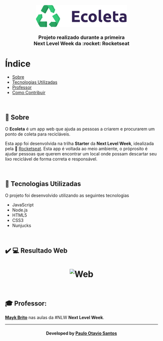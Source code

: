 <h3 align="center">
    <img alt="Logo" title="#logo" width="300px" src="https://github.com/potavios/ecoleta/blob/master/public/assets/logo.svg">
    <br><br>
    <b>Projeto realizado durante a primeira <br><strong>Next Level Week</strong> da :rocket: Rocketseat</b>  
    <br>
</h3>

# Índice

- [Sobre](#sobre)
- [Tecnologias Utilizadas](#tecnologias-utilizadas)
- [Professor](#teacher)
- [Como Contribuir](#como-contribuir)

<br>

<a id="sobre"></a>

## :bookmark: Sobre

O <strong>Ecoleta</strong> é um app web que ajuda as pessoas a criarem e procurarem um ponto de coleta para recicláveis.

Esta app foi desenvolvida na trilha <strong>Starter</strong> da <strong>Next Level Week</strong>, idealizada pela :rocket: [Rocketseat](https://rocketseat.com.br/). 
Esta app é voltada ao meio ambiente, o próprosito é ajudar pessoas que querem encontrar um local onde possam descartar seu lixo reciclável de forma correta e responsável.

<br>
<a id="tecnologias-utilizadas"></a>

## :rocket: Tecnologias Utilizadas

O projeto foi desenvolvido utilizando as seguintes tecnologias

- JavaScript
- Node.js
- HTML5
- CSS3
- Nunjucks

<br>

## :heavy_check_mark: :computer: Resultado Web
<h1 align="center">
    <img alt="Web" src="https://i.ibb.co/3M9kXR8/home.png" width="900px">
</h1>


<br>

<a id="teacher"></a>
## :mortar_board: Professor:
 **[Mayk Brito](https://github.com/maykbrito)** nas aulas da #NLW **Next Level Week**.

---

<h4 align="center">
    Developed by <a href="https://www.linkedin.com/in/paulooos/" target="_blank">Paulo Otavio Santos</a>
</h4>
